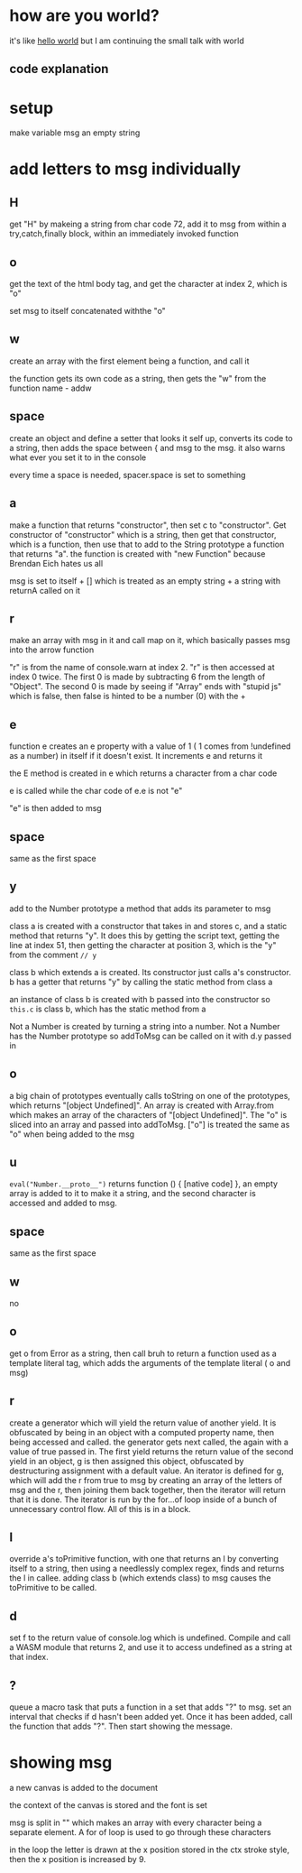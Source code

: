 # how are you world?
it's like [hello world](https://github.com/rsninja722/helloworld) but I am continuing the small talk with world


## code explanation

# setup
make variable msg an empty string

# add letters to msg individually
## H
get "H" by makeing a string from char code 72, add it to msg from within a try,catch,finally block, within an immediately invoked function

## o
get the text of the html body tag, and get the character at index 2, which is "o"
 
set msg to itself concatenated withthe "o"

## w
create an array with the first element being a function, and call it

the function gets its own code as a string, then gets the "w" from the function name - addw

## space
create an object and define a setter that looks it self up, converts its code to a string, then adds the space between { and msg to the msg. it also warns what ever you set it to in the console

every time a space is needed, spacer.space is set to something

## a
make a function that returns "constructor", then set c to "constructor". Get constructor of "constructor" which is a string, then get that constructor, which is a function, then use that to add to the String prototype a function that returns "a". the function is created with "new Function" because Brendan Eich hates us all 

msg is set to itself + [] which is treated as an empty string + a string with returnA called on it

## r
make an array with msg in it and call map on it, which basically passes msg into the arrow function

"r" is from the name of console.warn at index 2. "r" is then accessed at index 0 twice. The first 0 is made by subtracting 6 from the length of "Object". The second 0 is made by seeing if "Array" ends with "stupid js" which is false, then false is hinted to be a number (0) with the +

## e
function e creates an e property with a value of 1 ( 1 comes from !undefined as a number) in itself if it doesn't exist. It increments e and returns it

the E method is created in e which returns a character from a char code

e is called while the char code of e.e is not "e"

"e" is then added to msg

## space
same as the first space

## y
add to the Number prototype a method that adds its parameter to msg

class a is created with a constructor that takes in and stores c, and a static method that returns "y". It does this by getting the script text, getting the line at index 51, then getting the character at position 3, which is the "y" from the comment `// y`

class b which extends a is created. Its constructor just calls a's constructor. b has a getter that returns "y" by calling the static method from class a

an instance of class b is created with b passed into the constructor so `this.c` is class b, which has the static method from a

Not a Number is created by turning a string into a number. Not a Number has the Number prototype so addToMsg can be called on it with d.y passed in

## o
a big chain of prototypes eventually calls toString on one of the prototypes, which returns "[object Undefined]". An array is created with Array.from which makes an array of the characters of "[object Undefined]". The "o" is sliced into an array and passed into addToMsg. ["o"] is treated the same as "o" when being added to the msg

## u
`eval("Number.__proto__")` returns function () { [native code] }, an empty array is added to it to make it a string, and the second character is accessed and added to msg.

## space
same as the first space

## w
no

## o
get o from Error as a string, then call bruh to return a function used as a template literal tag, which adds the arguments of the template literal ( o and msg)

## r
create a generator which will yield the return value of another yield. It is obfuscated by being in an object with a computed property name, then being accessed and called. the generator gets next called, the again with a value of true passed in. The first yield returns the return value of the second yield in an object, g is then assigned this object, obfuscated by destructuring assignment with a default value. An iterator is defined for g, which will add the r from true to msg by creating an array of the letters of msg and the r, then joining them back together, then the iterator will return that it is done. The iterator is run by the for...of loop inside of a bunch of unnecessary control flow. All of this is in a block.

## l
override a's toPrimitive function, with one that returns an l by converting itself to a string, then using a needlessly complex regex, finds and returns the l in callee. adding class b (which extends class) to msg causes the toPrimitive to be called.

## d
set f to the return value of console.log which is undefined. Compile and call a WASM module that returns 2, and use it to access undefined as a string at that index. 

## ?
queue a macro task that puts a function in a set that adds "?" to msg. set an interval that checks if d hasn't been added yet. Once it has been added, call the function that adds "?". Then start showing the message.

# showing msg

a new canvas is added to the document

the context of the canvas is stored and the font is set

msg is split in "" which makes an array with every character being a separate element. A for of loop is used to go through these characters

in the loop the letter is drawn at the x position stored in the ctx stroke style, then the x position is increased by 9.